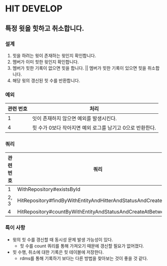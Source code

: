 # HIT DEVELOP

## 특정 윗을 힛하고 취소합니다.

### 설계

1. 힛을 하려는 윗이 존재하는 윗인지 확인합니다.
2. 멤버가 이미 힛한 윗인지 확인합니다.
3. 멤버가 힛한 기록이 없으면 힛을 합니다. || 멤버가 힛한 기록이 있으면 힛을 취소합니다.
4. 해당 윗의 갱신된 힛 수를 반환합니다.

### 예외

| 관련 번호 | 처리                                 |
|-------|------------------------------------|
| 1     | 잇이 존재하지 않으면 예외를 발생시킨다.             |
| 4     | 힛 수가 0보다 작아지면 예외 로그를 남기고 0으로 반환한다. |

### 쿼리

| 관련 번호 | 쿼리                                                               |
|-------|------------------------------------------------------------------|
| 1     | WithRepository#existsById                                        |
| 2, 3  | HitRepository#findByWithEntityAndHitterAndStatusAndCreateAtAfter |
| 4     | HitRepository#countByWithEntityAndStatusAndCreateAtBetween       |

### 특이 사항

- 윗의 힛 수를 갱신할 때 동시성 문제 발생 가능성이 있다.
    - 힛 수를 count 쿼리를 통해 가져오기 때문에 갱신할 필요가 없어졌다.
- 힛 수행, 취소에 대한 기록은 힛 테이블에 저장한다.
    - rdms를 통해 기록하기 보다는 다른 방법을 찾아보는 것이 좋을 것 같다.
